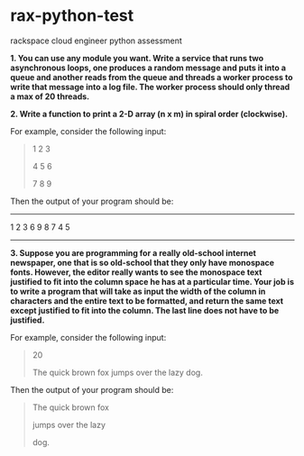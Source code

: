 # rax-python-test
rackspace cloud engineer python assessment

<strong>1. You can use any module you want. Write a service that runs two asynchronous loops, 
one produces a random message and puts it into a queue and another reads from the 
queue and threads a worker process to write that message into a log file. The worker 
process should only thread a max of 20 threads.</strong>

   
<strong>2. Write a function to print a 2-D array (n x m) in spiral order (clockwise).</strong>
 
For example, consider the following input:
<blockquote>
    <p>1 2 3</p>
    <p>4 5 6</p>
    <p>7 8 9</p>
</blockquote>

Then the output of your program should be:
***
1 2 3 6 9 8 7 4 5
***


<strong>3. Suppose you are programming for a really old-school internet newspaper, one that 
is so old-school that they only have monospace fonts. However, the editor really wants 
to see the monospace text justified to fit into the column space he has at a particular time. 
Your job is to write a program that will take as input the width of the column in characters 
and the entire text to be formatted, and return the same text except justified to fit into the column. 
The last line does not have to be justified.</strong>
 
For example, consider the following input:
<blockquote>
    <p>20</p>
    <p>The quick brown fox jumps over the lazy dog.</p>
</blockquote>

Then the output of your program should be:
<blockquote>
    <p>The quick brown fox</p>
    <p>jumps over the lazy</p>
    <p>dog.</p>
</blockquote>
